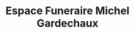 ---
title: "Espace Funeraire Michel Gardechaux"
url: /tournus/espace-funeraire-michel-gardechaux/
shop: directeurs de funérailles
---